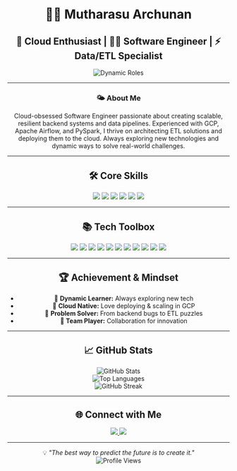 <div align="center">

<!-- <img src="https://raw.githubusercontent.com/MutharasuArchunan13/MutharasuArchunan13/main/banner-cloud-bg.png" width="100%" alt="Cloud Engineer Banner"/> -->

# 👨‍💻 Mutharasu Archunan

## 🚀 Cloud Enthusiast | 🧑‍💻 Software Engineer | ⚡ Data/ETL Specialist

<p align="center">
  <img src="https://readme-typing-svg.demolab.com?font=Fira+Code&pause=1000&color=00C9A7&center=true&vCenter=true&width=435&lines=Cloud+Enthusiast;Software+Engineer;Backend+%26+ETL+Specialist;GCP+%7C+Airflow+%7C+PySpark;Dynamic+Learner+%26+Innovator" alt="Dynamic Roles" />
</p>

---

<div align="center">

### 🌤️ About Me

Cloud-obsessed Software Engineer passionate about creating scalable, resilient backend systems and data pipelines. Experienced with GCP, Apache Airflow, and PySpark, I thrive on architecting ETL solutions and deploying them to the cloud. Always exploring new technologies and dynamic ways to solve real-world challenges.

</div>

---

## 🛠️ Core Skills

<p align="center">
  <img src="https://img.shields.io/badge/GCP-4285F4?style=for-the-badge&logo=googlecloud&logoColor=white" />
  <img src="https://img.shields.io/badge/Apache%20Airflow-017CEE?style=for-the-badge&logo=apacheairflow&logoColor=white" />
  <img src="https://img.shields.io/badge/Apache%20PySpark-E25A1C?style=for-the-badge&logo=apachespark&logoColor=white" />
  <img src="https://img.shields.io/badge/ETL%20Pipelines-FF9900?style=for-the-badge&logo=data:image/svg+xml;base64,PHN2ZyBmaWxsPSIjZmZmIiBoZWlnaHQ9IjE2IiB2aWV3Qm94PSIwIDAgMjQgMjQiIHdpZHRoPSIxNiIgeG1sbnM9Imh0dHA6Ly93d3cudzMub3JnLzIwMDAvc3ZnIj48cGF0aCBkPSJNMiAxMmMwLTUuNTIyIDQuNDc4LTEwIDEwLTEwczEwIDQuNDc4IDEwIDEwLTQuNDc4IDEwLTEwIDEwUzIgMTcuNTIyIDIgMTJ6bTQgNmgxMHYtMkg2djJ6Ii8+PC9zdmc+" />
  <img src="https://img.shields.io/badge/Python-3776AB?style=for-the-badge&logo=python&logoColor=white" />
  <img src="https://img.shields.io/badge/Backend%20Development-232F3E?style=for-the-badge&logo=amazonaws&logoColor=white" />
</p>

---

## 📚 Tech Toolbox

<p align="center">
  <img src="https://img.shields.io/badge/Spring_Boot-6DB33F?style=for-the-badge&logo=spring-boot&logoColor=white"/>
  <img src="https://img.shields.io/badge/Django-092E20?style=for-the-badge&logo=django&logoColor=white"/>
  <img src="https://img.shields.io/badge/FastAPI-005571?style=for-the-badge&logo=fastapi"/>
  <img src="https://img.shields.io/badge/Docker-2496ED?style=for-the-badge&logo=docker&logoColor=white"/>
  <img src="https://img.shields.io/badge/Redis-DC382D?style=for-the-badge&logo=redis&logoColor=white"/>
  <img src="https://img.shields.io/badge/MySQL-005C84?style=for-the-badge&logo=mysql&logoColor=white"/>
  <img src="https://img.shields.io/badge/PostgreSQL-316192?style=for-the-badge&logo=postgresql&logoColor=white"/>
  <img src="https://img.shields.io/badge/Apache_Superset-1FA2E3?style=for-the-badge&logo=apache&logoColor=white"/>
  <img src="https://img.shields.io/badge/HTML5-E34F26?style=for-the-badge&logo=html5&logoColor=white"/>
  <img src="https://img.shields.io/badge/CSS3-1572B6?style=for-the-badge&logo=css3&logoColor=white"/>
  <img src="https://img.shields.io/badge/JavaScript-F7DF1E?style=for-the-badge&logo=javascript&logoColor=black"/>
</p>

---

## 🏆 Achievement & Mindset

- 🌈 **Dynamic Learner:** Always exploring new tech
- 🚀 **Cloud Native:** Love deploying & scaling in GCP
- 🧩 **Problem Solver:** From backend bugs to ETL puzzles
- 🤝 **Team Player:** Collaboration for innovation

---

## 📈 GitHub Stats

<p align="center">
  <img src="https://github-readme-stats.vercel.app/api?username=MutharasuArchunan13&show_icons=true&theme=tokyonight&hide_border=true" alt="GitHub Stats" />
  <br>
  <img src="https://github-readme-stats.vercel.app/api/top-langs/?username=MutharasuArchunan13&layout=compact&theme=tokyonight&hide_border=true" alt="Top Languages" />
  <br>
  <img src="https://github-readme-streak-stats.herokuapp.com/?user=MutharasuArchunan13&theme=tokyonight&hide_border=true" alt="GitHub Streak" />
</p>

---

## 🌐 Connect with Me

<p align="center">
  <a href="https://linkedin.com/in/mutharasu-a-90638823b" target="_blank">
    <img src="https://img.shields.io/badge/LinkedIn-0A66C2?style=for-the-badge&logo=linkedin&logoColor=white"/>
  </a>
  <a href="https://github.com/MutharasuArchunan13" target="_blank">
    <img src="https://img.shields.io/badge/GitHub-171515?style=for-the-badge&logo=github&logoColor=white"/>
  </a>
</p>

---

<div align="center">
💡 <i>"The best way to predict the future is to create it."</i>
<br>
<img src="https://komarev.com/ghpvc/?username=MutharasuArchunan13&label=Profile%20views&color=0e75b6&style=flat" alt="Profile Views" />
</div>
